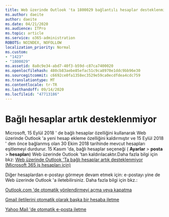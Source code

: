 ```yaml
---
title: Web üzerinde Outlook 'ta 1800029 bağlantılı hesaplar desteklenmiyor
ms.author: daeite
author: daeite
ms.date: 04/21/2020
ms.audience: ITPro
ms.topic: article
ms.service: o365-administration
ROBOTS: NOINDEX, NOFOLLOW
localization_priority: Normal
ms.custom:
- "1423"
- "1800029"
ms.assetid: 8a8c9e34-abd7-40f3-b59d-c87ca7400020
ms.openlocfilehash: 480cb83aebe85efac51c9ca8970e1ddc9bb96e30
ms.sourcegitcommit: c6692ce0fa1358ec3529e59ca0ecdfdea4cdc759
ms.translationtype: MT
ms.contentlocale: tr-TR
ms.lasthandoff: 09/14/2020
ms.locfileid: "47713186"
---
```

# <a name="connected-accounts-are-no-longer-supported"></a>Bağlı hesaplar artık desteklenmiyor

Microsoft, 15 Eylül 2018 ' de bağlı hesaplar özelliğini kullanarak Web üzerinde Outlook 'a yeni hesap ekleme özelliğini kaldırmıştır ve 15 Eylül 2018 ' den önce bağlanmış olan 30 Ekim 2018 tarihinde mevcut hesapları eşitlemeyi durdurur. 15 Kasım 'da, bağlı hesaplar seçeneği ( **Ayarlar** \> **posta** \> **hesapları**) Web üzerinde Outlook 'tan kaldırılacaktır.Daha fazla bilgi için bkz: [Web üzerinde Outlook 'Ta bağlı hesaplar artık desteklenmiyor (Microsoft 365 iş hesapları için)](https://support.office.com/article/Connected-accounts-is-no-longer-supported-in-Outlook-on-the-web-Office-365-for-business-accounts-5cc526bf-e928-4a99-8b9f-5e089df7d887)
  
Diğer hesaplardan e-postayı görmeye devam etmek için: e-postayı yine de Web üzerinde Outlook 'a iletebilirsiniz. Daha fazla bilgi için bkz.:
  
[Outlook.com 'de otomatik yönlendirmeyi açma veya kapatma](https://go.microsoft.com/fwlink/?linkid=2038346)
  
[Gmail iletilerini otomatik olarak başka bir hesaba iletme](https://aka.ms/forward-gmail-messages)
  
[Yahoo Mail 'de otomatik e-posta iletme](https://aka.ms/yahoo-email-forwarding)
  
